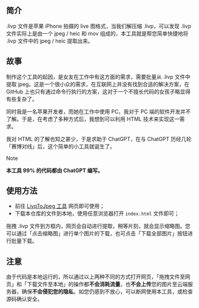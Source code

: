 ## 简介
.livp 文件是苹果 iPhone 拍摄的 live 图格式，当我们解压缩 .livp，可以发现 .livp 文件实际上是由一个 jpeg / heic 和 mov 组成的，本工具就是帮您简单快捷地将 .livp 文件中的 jpeg / heic 提取出来。

## 故事
制作这个工具的起因，是女友在工作中有这方面的需求，需要批量从 .livp 文件中提取 jpeg。这是一个很小众的需求，在互联网上并没有找到合适的解决方案，在 GitHub 上也只有通过命令行执行的方案，这对于一个不擅长代码的女孩子略显得有些复杂了。

同时我是一名苹果开发者，而她在工作中使用 PC，我对于 PC 端的软件开发并不了解。于是，在考虑了多种方式后，我想到可以利用 HTML 技术来实现这一需求。

我对 HTML 的了解也知之甚少，于是求助于 ChatGPT，在与 ChatGPT 历经几轮「赛博对线」后，这个简单的小工具就诞生了。

> [!NOTE]
> **本工具 99% 的代码都由 ChatGPT 编写。**

## 使用方法
- 前往 [LivpToJpeg 工具](https://mrsouthwall.github.io/LivpToJpeg/ "点击前往 LivpToJpeg 工具") 网页即可使用；
- 下载本仓库的文件到本地，使用任意浏览器打开 `index.html` 文件即可；

拖拽 .livp 文件到方框内，网页会自动进行提取，稍等片刻，就会显示缩略图。您可以通过「点击缩略图」进行单个图片的下载，也可点击「下载全部图片」按钮进行批量下载。

## 注意
由于代码是本地运行的，所以通过以上两种不同的方式打开网页，「拖拽文件至网页」和「下载文件至本地」的操作都**不会消耗流量**，也**不会上传**您的图片至云端服务器，确保**不会侵犯您的隐私**，如您仍感到不放心，可以断网使用本工具，或检查源码确认安全。
